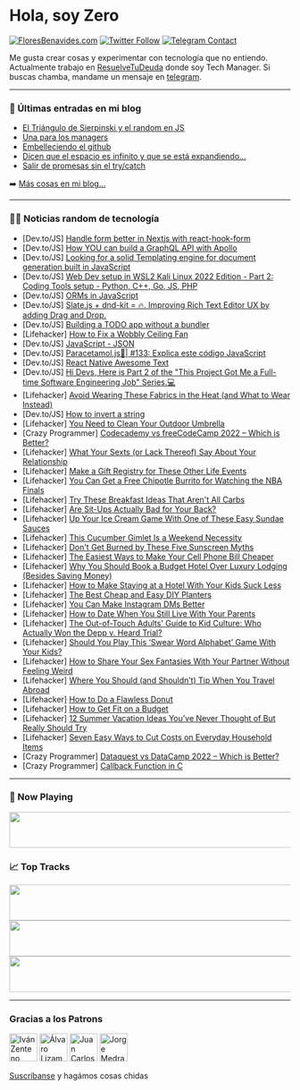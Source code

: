 # Hola, soy Zero

[![FloresBenavides.com](https://img.shields.io/website?down_message=oops&label=MiBlog&style=for-the-badge&up_message=online&url=https%3A%2F%2Ffloresbenavides.com)](https://floresbenavides.com) [![Twitter Follow](https://img.shields.io/twitter/follow/ZeroDragon?color=%231DA1F2&label=Follow&logo=twitter&logoColor=ffffff&style=for-the-badge)](https://twitter.com/zerodragon) [![Telegram Contact](https://img.shields.io/badge/escr%C3%ADbeme-ZeroDragon-%2326A5E4?style=for-the-badge&logo=telegram)](https://t.me/zerodragon)

Me gusta crear cosas y experimentar con tecnología que no entiendo.
Actualmente trabajo en [ResuelveTuDeuda](http://github.com/resuelve) donde soy Tech Manager.
Si buscas chamba, mandame un mensaje en [telegram](https://t.me/zerodragon).

---

### 📕 Últimas entradas en mi blog
<!-- BLOG-POST-LIST:START -->
- [El Triángulo de Sierpinski y el random en JS](https://floresbenavides.com/el-triangulo-de-sierpinski-y-el-random-en-js/)
- [Una para los managers](https://floresbenavides.com/una-para-los-managers/)
- [Embelleciendo el github](https://floresbenavides.com/embelleciendo-el-github/)
- [Dicen que el espacio es infinito y que se está expandiendo…](https://floresbenavides.com/dicen-que-el-espacio-es-infinito-y-que-se-esta-expandiendo/)
- [Salir de promesas sin el try/catch](https://floresbenavides.com/salir-de-promesas-sin-el-try-catch/)
<!-- BLOG-POST-LIST:END -->

➡️ [Más cosas en mi blog...](https://floresbenavides.com)

---

### 👨‍💻 Noticias random de tecnología
<!-- TECH-POSTS:START -->
- [Dev.to/JS] [Handle form better in Nextjs with react-hook-form](https://dev.to/hellodemola/handle-form-better-in-nextjs-with-react-hook-form-3o61)
- [Dev.to/JS] [How YOU can build a GraphQL API with Apollo](https://dev.to/itnext/creating-a-graphql-server-with-apollo-1f4e)
- [Dev.to/JS] [Looking for a solid Templating engine for document generation built in JavaScript](https://dev.to/camco/looking-for-a-solid-templating-engine-for-document-generation-built-in-javascript-4emd)
- [Dev.to/JS] [Web Dev setup in WSL2 Kali Linux 2022 Edition - Part 2: Coding Tools setup - Python, C++, Go, JS, PHP](https://dev.to/yuiltripathee/web-dev-setup-in-wsl2-kali-linux-2022-edition-part-2-coding-tools-setup-python-c-go-js-php-4f4m)
- [Dev.to/JS] [ORMs in JavaScript](https://dev.to/gsingh/orms-in-javascript-54e8)
- [Dev.to/JS] [Slate.js + dnd-kit = 🔥. Improving Rich Text Editor UX by adding Drag and Drop.](https://dev.to/devterminal/slatejs-dnd-kit-improving-rich-text-editor-ux-by-adding-drag-and-drop-23d3)
- [Dev.to/JS] [Building a TODO app without a bundler](https://dev.to/ekeijl/no-build-todo-app-using-htm-preact-209p)
- [Lifehacker] [How to Fix a Wobbly Ceiling Fan](https://lifehacker.com/how-to-fix-a-wobbly-ceiling-fan-1849013491)
- [Dev.to/JS] [JavaScript - JSON](https://dev.to/justtanwa/javascript-json-510f)
- [Dev.to/JS] [Paracetamol.js💊| #133: Explica este código JavaScript](https://dev.to/duxtech/paracetamoljs-133-explica-este-codigo-javascript-68)
- [Dev.to/JS] [React Native Awesome Text](https://dev.to/tejachundru/react-native-awesome-text-4ah1)
- [Dev.to/JS] [Hi Devs, Here is Part 2 of the &quot;This Project Got Me a Full-time Software Engineering Job&quot; Series.💻](https://dev.to/mkasulecoder/hi-devs-here-is-part-2-of-the-this-project-got-me-a-full-time-software-engineering-job-series-3ndk)
- [Lifehacker] [Avoid Wearing These Fabrics in the Heat &lpar;and What to Wear Instead&rpar;](https://lifehacker.com/avoid-wearing-these-fabrics-in-the-heat-and-what-to-we-1849013486)
- [Dev.to/JS] [How to invert a string](https://dev.to/ianfelix/how-to-invert-a-string-ojf)
- [Lifehacker] [You Need to Clean Your Outdoor Umbrella](https://lifehacker.com/you-need-to-clean-your-outdoor-umbrella-1849013460)
- [Crazy Programmer] [Codecademy vs freeCodeCamp 2022 – Which is Better?](https://www.thecrazyprogrammer.com/2022/06/codecademy-vs-freecodecamp.html)
- [Lifehacker] [What Your Sexts &lpar;or Lack Thereof&rpar; Say About Your Relationship](https://lifehacker.com/what-your-sexts-or-lack-thereof-say-about-your-relati-1849014868)
- [Lifehacker] [Make a Gift Registry for These Other Life Events](https://lifehacker.com/make-a-gift-registry-for-these-other-life-events-1849015570)
- [Lifehacker] [You Can Get a Free Chipotle Burrito for Watching the NBA Finals](https://lifehacker.com/you-can-get-a-free-chipotle-burrito-for-watching-the-nb-1849015357)
- [Lifehacker] [Try These Breakfast Ideas That Aren&#39;t All Carbs](https://lifehacker.com/try-these-breakfast-ideas-that-arent-all-carbs-1848963897)
- [Lifehacker] [Are Sit-Ups Actually Bad for Your Back?](https://lifehacker.com/are-sit-ups-actually-bad-for-your-back-1849015354)
- [Lifehacker] [Up Your Ice Cream Game With One of These Easy Sundae Sauces](https://lifehacker.com/up-your-ice-cream-game-with-one-of-these-easy-sundae-sa-1849015466)
- [Lifehacker] [This Cucumber Gimlet Is a Weekend Necessity](https://lifehacker.com/this-cucumber-gimlet-is-a-weekend-necessity-1849014429)
- [Lifehacker] [Don&#39;t Get Burned by These Five Sunscreen Myths](https://lifehacker.com/dont-get-burned-by-these-five-sunscreen-myths-1849014936)
- [Lifehacker] [The Easiest Ways to Make Your Cell Phone Bill Cheaper](https://lifehacker.com/the-easiest-ways-to-cut-down-your-cell-phone-bill-1849014104)
- [Lifehacker] [Why You Should Book a Budget Hotel Over Luxury Lodging &lpar;Besides Saving Money&rpar;](https://lifehacker.com/why-you-should-book-a-budget-hotel-over-luxury-lodging-1849011167)
- [Lifehacker] [How to Make Staying at a Hotel With Your Kids Suck Less](https://lifehacker.com/how-to-make-staying-at-a-hotel-with-your-kids-suck-less-1849013334)
- [Lifehacker] [The Best Cheap and Easy DIY Planters](https://lifehacker.com/the-best-cheap-and-easy-diy-planters-1849012418)
- [Lifehacker] [You Can Make Instagram DMs Better](https://lifehacker.com/you-can-make-instagram-dms-better-1849012763)
- [Lifehacker] [How to Date When You Still Live With Your Parents](https://lifehacker.com/how-to-date-when-you-still-live-with-your-parents-1849011669)
- [Lifehacker] [The Out-of-Touch Adults&#39; Guide to Kid Culture: Who Actually Won the Depp v. Heard Trial?](https://lifehacker.com/the-out-of-touch-adults-guide-to-kid-culture-who-actua-1849012625)
- [Lifehacker] [Should You Play This ‘Swear Word Alphabet’ Game With Your Kids?](https://lifehacker.com/should-you-play-this-swear-word-alphabet-game-with-yo-1849012292)
- [Lifehacker] [How to Share Your Sex Fantasies With Your Partner Without Feeling Weird](https://lifehacker.com/how-to-share-your-sex-fantasies-with-your-partner-witho-1849011174)
- [Lifehacker] [Where You Should &lpar;and Shouldn’t&rpar; Tip When You Travel Abroad](https://lifehacker.com/where-you-should-and-shouldn-t-tip-when-you-travel-ab-1849010821)
- [Lifehacker] [How to Do a Flawless Donut](https://lifehacker.com/how-to-do-a-flawless-donut-1849010251)
- [Lifehacker] [How to Get Fit on a Budget](https://lifehacker.com/how-to-get-fit-on-a-budget-1849007624)
- [Lifehacker] [12 Summer Vacation Ideas You’ve Never Thought of But Really Should Try](https://lifehacker.com/12-summer-vacation-ideas-you-ve-never-thought-of-but-re-1849008993)
- [Lifehacker] [Seven Easy Ways to Cut Costs on Everyday Household Items](https://lifehacker.com/seven-easy-ways-to-cut-costs-on-everyday-household-item-1849009641)
- [Crazy Programmer] [Dataquest vs DataCamp 2022 – Which is Better?](https://www.thecrazyprogrammer.com/2022/05/dataquest-vs-datacamp.html)
- [Crazy Programmer] [Callback Function in C](https://www.thecrazyprogrammer.com/2022/05/callback-function-in-c.html)<!-- TECH-POSTS:END -->

---

### 🎵 Now Playing
<a href="https://spotify-now-playing-dun.vercel.app/now-playing?open"><img src="https://spotify-now-playing-dun.vercel.app/now-playing" width="540" height="64"></a>

### 📈 Top Tracks
<a href="https://spotify-now-playing-dun.vercel.app/top-tracks?i=1&open"><img src="https://spotify-now-playing-dun.vercel.app/top-tracks?i=1" width="540" height="64"></a>
<a href="https://spotify-now-playing-dun.vercel.app/top-tracks?i=2&open"><img src="https://spotify-now-playing-dun.vercel.app/top-tracks?i=2" width="540" height="64"></a>
<a href="https://spotify-now-playing-dun.vercel.app/top-tracks?i=3&open"><img src="https://spotify-now-playing-dun.vercel.app/top-tracks?i=3" width="540" height="64"></a>

---

### Gracias a los Patrons
[<img src="https://avatars.githubusercontent.com/u/243380?v=4" alt="Iván Zenteno" width="50px">](https://github.com/k001) [<img src="https://avatars.githubusercontent.com/u/19955639?v=4" alt="Álvaro Lizama" width="50px">](https://github.com/alvarolizama) [<img src="https://avatars.githubusercontent.com/u/2718753?v=4" alt="Juan Carlos Ruiz" width="50px">](https://github.com/JuanCrg90) [<img src="https://avatars.githubusercontent.com/u/37025?v=4" alt="Jorge Medrano" width="50px">](https://github.com/h1pp1e) 

[Suscríbanse](https://www.patreon.com/zerodragon) y hagámos cosas chidas
